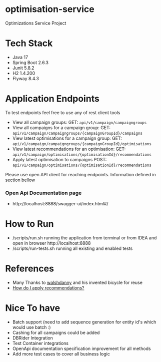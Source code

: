 # optimisation-service
Optimizations Service Project

# Tech Stack
* Java 17
* Spring Boot 2.6.3
* Junit 5.8.2
* H2 1.4.200
* Flyway 8.4.3

# Application Endpoints
To test endpoints feel free to use any of rest client tools

* View all campaign groups:                                    GET:  `api/v1/campaign/campaigngroups`
* View all campaigns for a campaign group:                     GET:  `api/v1/campaign/campaigngroups/{campaignGroupId}/campaigns`
* View latest optimisations for a campaign group:              GET:  `api/v1/campaign/campaigngroups/{campaignGroupId}/optimisations`
* View latest recommendations for an optimisation:             GET:  `api/v1/campaign/optimisations/{optimisationId}/recommendations`
* Apply latest optimisation to campaigns                       POST: `api/v1/campaign/optimisations/{optimisationId}/recommendations`

Please use open API client for reaching endpoints. Information defined in section bellow

### Open Api Documentation page
* http://localhost:8888/swagger-ui/index.html#/

# How to Run
- /scripts/run.sh running the application from terminal or from IDEA and open in browser http://localhost:8888
- /scripts/run-tests.sh running all existing and enabled tests

# References
- Many Thanks to [walshdanny](https://github.com/walshdanny700/campaign_optimisation) and his invented bicycle for reuse
- [How do I apply recommendations?](https://help.optily.app/en/articles/4550288-how-do-i-apply-recommendations)

# Nice To have
- Batch support (need to add sequence generation for entity id's which would use batch :)
- Cashing for all campaigns could be added
- DBRider Integration
- Test Container integrations
- OpenApi documentation specification improvement for all methods
- Add more test cases to cover all business logic
